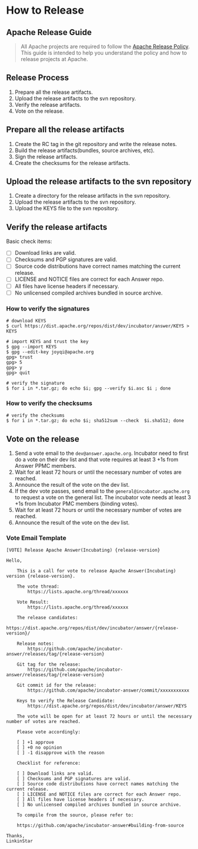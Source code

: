 # How to Release

## Apache Release Guide
> All Apache projects are required to follow the [Apache Release Policy](https://www.apache.org/legal/release-policy.html). This guide is intended to help you understand the policy and how to release projects at Apache.

## Release Process
1. Prepare all the release artifacts.
2. Upload the release artifacts to the svn repository.
3. Verify the release artifacts.
4. Vote on the release.

## Prepare all the release artifacts
1. Create the RC tag in the git repository and write the release notes.
2. Build the release artifacts(bundles, source archives, etc).
3. Sign the release artifacts.
4. Create the checksums for the release artifacts.

## Upload the release artifacts to the svn repository
1. Create a directory for the release artifacts in the svn repository.
2. Upload the release artifacts to the svn repository.
3. Upload the KEYS file to the svn repository.

## Verify the release artifacts
Basic check items:

- [ ] Download links are valid.
- [ ] Checksums and PGP signatures are valid.
- [ ] Source code distributions have correct names matching the current release.
- [ ] LICENSE and NOTICE files are correct for each Answer repo.
- [ ] All files have license headers if necessary.
- [ ] No unlicensed compiled archives bundled in source archive.

### How to verify the signatures

```shell
# download KEYS
$ curl https://dist.apache.org/repos/dist/dev/incubator/answer/KEYS > KEYS

# import KEYS and trust the key
$ gpg --import KEYS
$ gpg --edit-key joyqi@apache.org
gpg> trust
gpg> 5
gpg> y
gpg> quit

# verify the signature
$ for i in *.tar.gz; do echo $i; gpg --verify $i.asc $i ; done
```

### How to verify the checksums

```shell
# verify the checksums
$ for i in *.tar.gz; do echo $i; sha512sum --check  $i.sha512; done
```

## Vote on the release
1. Send a vote email to the `dev@answer.apache.org`. Incubator need to first do a vote on their dev list and that vote requires at least 3 +1s from Answer PPMC members.
2. Wait for at least 72 hours or until the necessary number of votes are reached.
3. Announce the result of the vote on the dev list.
4. If the dev vote passes, send email to the `general@incubator.apache.org` to request a vote on the general list. The incubator vote needs at least 3 +1s from Incubator PMC members
   (binding votes).
5. Wait for at least 72 hours or until the necessary number of votes are reached.
6. Announce the result of the vote on the dev list.

### Vote Email Template

```text
[VOTE] Release Apache Answer(Incubating) {release-version}

Hello,

    This is a call for vote to release Apache Answer(Incubating) version {release-version}.

    The vote thread:
        https://lists.apache.org/thread/xxxxxx

    Vote Result:
        https://lists.apache.org/thread/xxxxxx

    The release candidates:
        https://dist.apache.org/repos/dist/dev/incubator/answer/{release-version}/
    
    Release notes:
        https://github.com/apache/incubator-answer/releases/tag/{release-version}

    Git tag for the release:
        https://github.com/apache/incubator-answer/releases/tag/{release-version}
    
    Git commit id for the release:
        https://github.com/apache/incubator-answer/commit/xxxxxxxxxxx

    Keys to verify the Release Candidate:
        https://dist.apache.org/repos/dist/dev/incubator/answer/KEYS
        
    The vote will be open for at least 72 hours or until the necessary number of votes are reached.

    Please vote accordingly:

    [ ] +1 approve
    [ ] +0 no opinion
    [ ] -1 disapprove with the reason

    Checklist for reference:

    [ ] Download links are valid.
    [ ] Checksums and PGP signatures are valid.
    [ ] Source code distributions have correct names matching the current release.
    [ ] LICENSE and NOTICE files are correct for each Answer repo.
    [ ] All files have license headers if necessary.
    [ ] No unlicensed compiled archives bundled in source archive.

    To compile from the source, please refer to:
    
    https://github.com/apache/incubator-answer#building-from-source

Thanks,
LinkinStar
```